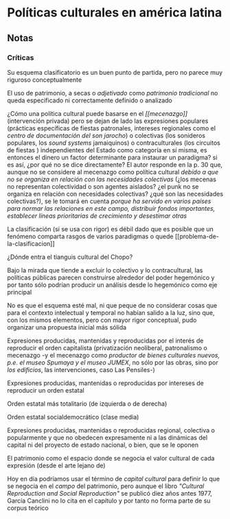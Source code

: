 # Políticas culturales en américa latina

## Notas
### Críticas

Su esquema clasificatorio es un buen punto de partida, pero no parece muy riguroso conceptualmente

El uso de patrimonio, a secas o *adjetivado* como *patrimonio tradicional* no queda especificado ni correctamente definido o analizado

¿Cómo una política cultural puede basarse en el *[[mecenazgo]]* (intervención privada) pero se dejan de lado las expresiones populares (prácticas específicas de fiestas patronales, intereses regionales como el *centro de documentación del son jarocho*) o colectivas (los sonideros populares, los *sound systems* jamaiquinos) o contraculturales (los circuitos de fiestas ) independientes del Estado como categoría en sí misma, es entonces el dinero un factor determinante para instaurar un paradigma? si es así, ¿por qué no se dice directamente? El autor responde en la p. 30 que, aunque no se considere al mecenazgo como política cultural *debido a que no se organiza en relación con las necesidades colectivas* (¿los mecenas no representan colectividad o son agentes aislados? ¿el punk no se organiza en relación con necesidades colectivas? ¿qué son las necesidades colectivas?), se le tomará en cuenta *porque ha servido en varios países para normar las relaciones en este campo, distribuir fondos importantes, establecer líneas prioritarias de crecimiento y desestimar otras*

La clasificación (si se usa con rigor) es débil dado que es posible que un fenómeno comparta rasgos de varios paradigmas o quede [[problema-de-la-clasificacion]]

¿Dónde entra el tianguis cultural del Chopo?

Bajo la mirada que tiende a excluir lo colectivo y lo contracultural, las políticas públicas parecen construirse alrededor del poder hegemónico y por tanto sólo podrían producir un análisis desde lo hegemónico como eje principal

No es que el esquema esté mal, ni que peque de no considerar cosas que para el contexto intelectual y temporal no habían salido a la luz, sino que, con los mismos elementos, pero con mayor rigor conceptual, pudo organizar una propuesta inicial más sólida

Expresiones producidas, mantenidas y reproducidas por el interés de reproducir el orden capitalista (privatización neoliberal, patronalismo o mecenazgo -y el mecenazgo como *productor de bienes culturales nuevos, p.e. el museo Spumaya y el museo JUMEX*, no sólo por las obras, sino por *los edificios*, las intervenciones, caso Las Pensiles-)

Expresiones producidas, mantenidas o reproducidas por intereses de reproducir un orden estatal

Orden estatal más totalitario (de izquierda o de derecha)

Orden estatal socialdemocrático (clase media)

Expresiones producidas, mantenidas o reproducidas regional, colectiva o popularmente y que no obedecen expresamente ni a las dinámicas del capital ni del proyecto de estado nacional, o bien, que se le oponen

El patrimonio como el espacio donde se negocia el valor cultural de cada expresión (desde el arte lejano de)

Hoy en día podríamos usar el término de *capital cultural* para definir lo que se negocia en el *campo* del patrimonio, pero aunque el libro *"Cultural Reproduction and Social Reproduction"* se publicó diez años antes 1977, García Canclini no lo cita en el capítulo y por tanto no forma parte de su corpus teórico

